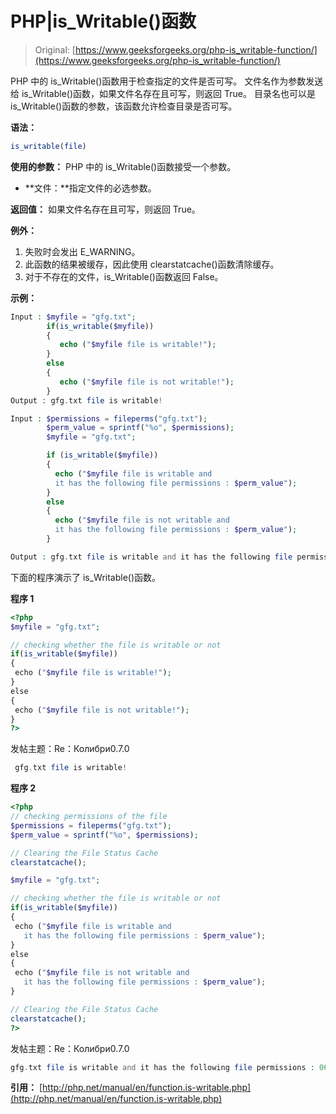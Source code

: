 # PHP|is_Writable()函数

> Original: [https://www.geeksforgeeks.org/php-is_writable-function/](https://www.geeksforgeeks.org/php-is_writable-function/)

PHP 中的 is_Writable()函数用于检查指定的文件是否可写。 文件名作为参数发送给 is_Writable()函数，如果文件名存在且可写，则返回 True。
目录名也可以是 is_Writable()函数的参数，该函数允许检查目录是否可写。

**语法：**

```php
is_writable(file)
```

**使用的参数：**
PHP 中的 is_Writable()函数接受一个参数。

*   **文件：**指定文件的必选参数。

**返回值：**
如果文件名存在且可写，则返回 True。

**例外：**

1.  失败时会发出 E_WARNING。
2.  此函数的结果被缓存，因此使用 clearstatcache()函数清除缓存。
3.  对于不存在的文件，is_Writable()函数返回 False。

**示例：**

```php
Input : $myfile = "gfg.txt";
        if(is_writable($myfile)) 
        {
           echo ("$myfile file is writable!");
        } 
        else 
        {
           echo ("$myfile file is not writable!");
        }
Output : gfg.txt file is writable!

Input : $permissions = fileperms("gfg.txt");
        $perm_value = sprintf("%o", $permissions);
        $myfile = "gfg.txt";

        if (is_writable($myfile)) 
        {
          echo ("$myfile file is writable and
          it has the following file permissions : $perm_value");
        } 
        else 
        {
          echo ("$myfile file is not writable and
          it has the following file permissions : $perm_value");
        }

Output : gfg.txt file is writable and it has the following file permissions : 0664

```

下面的程序演示了 is_Writable()函数。

**程序 1**

```php
<?php 
$myfile = "gfg.txt";

// checking whether the file is writable or not
if(is_writable($myfile)) 
{
 echo ("$myfile file is writable!");
} 
else 
{
 echo ("$myfile file is not writable!");
}
?>
```

发帖主题：Re：Колибри0.7.0

```php
 gfg.txt file is writable!

```

**程序 2**

```php
<?php 
// checking permissions of the file
$permissions = fileperms("gfg.txt");
$perm_value = sprintf("%o", $permissions);

// Clearing the File Status Cache 
clearstatcache();

$myfile = "gfg.txt";

// checking whether the file is writable or not
if(is_writable($myfile)) 
{
 echo ("$myfile file is writable and 
   it has the following file permissions : $perm_value");
} 
else 
{
 echo ("$myfile file is not writable and
   it has the following file permissions : $perm_value");
}

// Clearing the File Status Cache 
clearstatcache();
?>
```

发帖主题：Re：Колибри0.7.0

```php
gfg.txt file is writable and it has the following file permissions : 0664

```

**引用：**
[http://php.net/manual/en/function.is-writable.php](http://php.net/manual/en/function.is-writable.php)